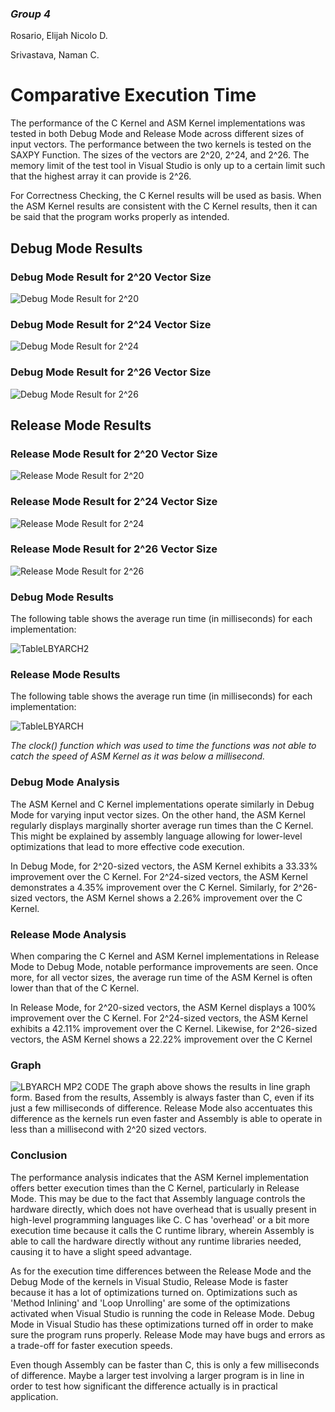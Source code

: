 ### _Group 4_
Rosario, Elijah Nicolo D.

Srivastava, Naman C.

# **Comparative Execution Time**

The performance of the C Kernel and ASM Kernel implementations was tested in both Debug Mode and Release Mode across different sizes of input vectors. The performance between the two kernels is tested on the SAXPY Function. The sizes of the vectors are 2^20, 2^24, and 2^26. The memory limit of the test tool in Visual Studio is only up to a certain limit such that the highest array it can provide is 2^26. 

For Correctness Checking, the C Kernel results will be used as basis. When the ASM Kernel results are consistent with the C Kernel results, then it can be said that the program works properly as intended.

 ## Debug Mode Results

### Debug Mode Result for 2^20 Vector Size
![Debug Mode Result for 2^20](DebugModeResult20.jpg)


### Debug Mode Result for 2^24 Vector Size
![Debug Mode Result for 2^24](DebugModeResult24.jpg)


### Debug Mode Result for 2^26 Vector Size
![Debug Mode Result for 2^26](DebugModeResult26.jpg)


## Release  Mode Results
 
### Release Mode Result for 2^20 Vector Size
![Release Mode Result for 2^20](ReleaseModeResult20.jpg)

### Release Mode Result for 2^24 Vector Size
![Release Mode Result for 2^24](ReleaseModeResult24.jpg)

### Release Mode Result for 2^26 Vector Size
![Release Mode Result for 2^26](ReleaseModeResult26.jpg)


### Debug Mode Results
The following table shows the average run time (in milliseconds) for each implementation:


![TableLBYARCH2](https://github.com/Bredrumb/LBYARCH_MCO2_SAXPY/assets/83742598/c4f22754-d037-4c14-ad7b-276cb22d3a5a)

### Release Mode Results
The following table shows the average run time (in milliseconds) for each implementation:

![TableLBYARCH](https://github.com/Bredrumb/LBYARCH_MCO2_SAXPY/assets/83742598/ba40cb3b-fd96-4ecd-a37c-5b4363f17c5c)

_The clock() function which was used to time the functions was not able to catch the speed of ASM Kernel as it was below a millisecond._



### Debug Mode Analysis

The ASM Kernel and C Kernel implementations operate similarly in Debug Mode for varying input vector sizes. On the other hand, the ASM Kernel regularly displays marginally shorter average run times than the C Kernel. This might be explained by assembly language allowing for lower-level optimizations that lead to more effective code execution.

In Debug Mode, for 2^20-sized vectors, the ASM Kernel exhibits a 33.33% improvement over the C Kernel. For 2^24-sized vectors, the ASM Kernel demonstrates a 4.35% improvement over the C Kernel. Similarly, for 2^26-sized vectors, the ASM Kernel shows a 2.26% improvement over the C Kernel.

### Release Mode Analysis

When comparing the C Kernel and ASM Kernel implementations in Release Mode to Debug Mode, notable performance improvements are seen. Once more, for all vector sizes, the average run time of the ASM Kernel is often lower than that of the C Kernel. 

In Release Mode, for 2^20-sized vectors, the ASM Kernel displays a 100% improvement over the C Kernel. For 2^24-sized vectors, the ASM Kernel exhibits a 42.11% improvement over the C Kernel. Likewise, for 2^26-sized vectors, the ASM Kernel shows a 22.22% improvement over the C Kernel

### Graph
![LBYARCH MP2 CODE](https://github.com/Bredrumb/LBYARCH_MCO2_SAXPY/assets/83742598/2a3dbeb9-3fe0-41fd-b711-64246c7ecd1a)
The graph above shows the results in line graph form. Based from the results, Assembly is always faster than C, even if its just a few milliseconds of difference. Release Mode also accentuates this difference as the kernels run even faster and Assembly is able to operate in less than a millisecond with 2^20 sized vectors.

### Conclusion

The performance analysis indicates that the ASM Kernel implementation offers better execution times than the C Kernel, particularly in Release Mode. This may be due to the fact that Assembly language controls the hardware directly, which does not have overhead that is usually present in high-level programming languages like C. C has 'overhead' or a bit more execution time because it calls the C runtime library, wherein Assembly is able to call the hardware directly without any runtime libraries needed, causing it to have a slight speed advantage.

As for the execution time differences between the Release Mode and the Debug Mode of the kernels in Visual Studio, Release Mode is faster because it has a lot of optimizations turned on. Optimizations such as 'Method Inlining' and 'Loop Unrolling' are some of the optimizations activated when Visual Studio is running the code in Release Mode. Debug Mode in Visual Studio has these optimizations turned off in order to make sure the program runs properly. Release Mode may have bugs and errors as a trade-off for faster execution speeds.

Even though Assembly can be faster than C, this is only a few milliseconds of difference. Maybe a larger test involving a larger program is in line in order to test how significant the difference actually is in practical application.


